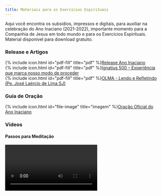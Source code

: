 ```yaml
---
title: Materiais para os Exercícios Espirituais
---
```


Aqui você encontra os subsídios, impressos e digitais, para auxiliar na celebração do Ano Inaciano (2021-2022),  importante momento para a Companhia de Jesus em todo mundo e para os Exercícios Espirituais. Material disponível para download gratuito.

### Release e Artigos
<div>
    {% include icon.html id="pdf-fill" title="pdf" %}<a href="/assets/pdfs/release-ano-inaciano.pdf" target="_blank">Release Ano Inaciano</a>
</div>
<div>
    {% include icon.html id="pdf-fill" title="pdf" %}<a href="/assets/pdfs/ignatus-500-exp-preceder.pdf" target="_blank">Ignatius 500 – Experiência que marca nosso modo de proceder</a>
</div>
<div>
    {% include icon.html id="pdf-fill" title="pdf" %}<a href="/assets/pdfs/olma-lendorefletindo-pe-laercio.pdf" target="_blank">OLMA - Lendo e Refletindo (Pe. José Laércio de Lima SJ)</a>
</div>

### Guia de Oração
<div>
    {% include icon.html id="file-image" title="imagem" %}<a href="/assets/images/oracao-oficial-ano-inaciano.jpg" target="_blank">Oração Oficial do Ano Inaciano</a>
</div>

### Vídeos

#### Passos para Meditação
<div style="margin-top:1.2rem;">
    <video controls> 
        <source src="/assets/videos/passos-meditacao.mp4" type="video/mp4" media="all and (max-width:480px)"> 
    </video>
</div>